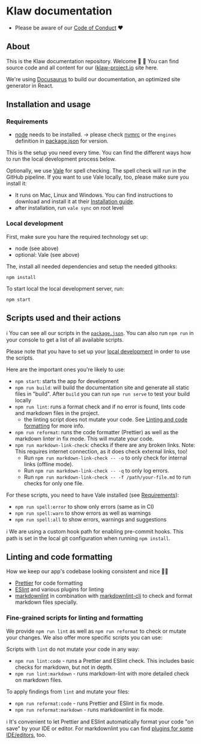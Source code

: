 # Klaw documentation

- Please be aware of our [Code of Conduct](CODE_OF_CONDUCT.md) ❤️

## About

This is the Klaw documentation repository. Welcome 👋 🎉
You can find source code and all content for our ([klaw-project.io](https://www.klaw-project.io/) site here.

We're using [Docusaurus](https://docusaurus.io/docs) to build our documentation, an optimized site generator in React.

## Installation and usage

### Requirements

- [node](https://nodejs.org/en/) needs to be installed.
  -> please check [nvmrc](.nvmrc) or the `engines` definition in [package.json](package.json) for version.

This is the setup you need every time. You can find the different ways how to run the local development process below.

Optionally, we use [Vale](.github/vale/vale.md) for spell checking. The spell check will run in the GitHub pipeline.
If you want to use Vale locally, too, please make sure you install it:

- It runs on Mac, Linux and Windows. You can find instructions to download and install it at
  their [Installation guide](https://vale.sh/docs/vale-cli/installation/).
- after installation, run `vale sync` on root level

### Local development

First, make sure you hare the required technology set up:

- node (see above)
- optional: Vale (see above)

The, install all needed dependencies and setup the needed githooks:

```shell
npm install
```

To start local the local development server, run:

```shell
npm start
```

## Scripts used and their actions

ℹ️ You can see all our scripts in the [`package.json`](package.json).
You can also run `npm run` in your console to get a list of all available scripts.

Please note that you have to set up your [local development](#installation-and-usage) in order to use the scripts.

Here are the important ones you're likely to use:

- `npm start`: starts the app for development
- `npm run build`: will build the documentation site and generate all static files in "build". After `build` you can
  run `npm run serve` to test your build locally
- `npm run lint`: runs a format check and if no error is found, lints code and markdown files in the project.
  - the linting script does not mutate your code. See [Linting and code formatting](#linting-and-code-formatting) for
    more info.
- `npm run reformat`: runs the code formatter (Prettier) as well as the markdown linter in fix mode. This will mutate
  your code.
- `npm run markdown-link-check`: checks if there are any broken links. Note: This requires internet connection, as it
  does check external links, too!
  - Run `npm run markdown-link-check -- -o` to only check for internal links (offline mode).
  - Run `npm run markdown-link-check -- -q` to only log errors.
  - Run `npm run markdown-link-check -- -f /path/your-file.md` to run checks for only one file.

For these scripts, you need to have Vale installed (see [Requirements](#requirements)):

- `npm run spell:error` to show only errors (same as in CI)
- `npm run spell:warn` to show errors as well as warnings
- `npm run spell:all` to show errors, warnings and suggestions

ℹ️ We are using a custom hook path for enabling pre-commit hooks. This path is set in the local git configuration when
running `npm install`.

## Linting and code formatting

How we keep our app's codebase looking consistent and nice 💅🏼

- [Prettier](https://prettier.io/) for code formatting
- [ESlint](https://eslint.org/) and various plugins for linting
- [markdownlint](https://github.com/DavidAnson/markdownlint) in combination
  with [markdownlint-cli](https://github.com/igorshubovych/markdownlint-cli) to check and format markdown files
  specially.

### Fine-grained scripts for linting and formatting

We provide `npm run lint` as well as `npm run reformat` to check or mutate your changes. We also offer more specific
scripts you can use:

Scripts with `lint` do not mutate your code in any way:

- `npm run lint:code` - runs a Prettier and ESlint check. This includes basic checks for markdown, but not
  in depth.
- `npm run lint:markdown` - runs markdown-lint with more detailed check on markdown files.

To apply findings from `lint` and mutate your files:

- `npm run reformat:code` - runs Prettier and ESlint in fix mode.
- `npm run reformat:markdown` - runs markdownlint in fix mode.

ℹ️ It's convenient to let Prettier and ESlint automatically format your code "on save" by your IDE or editor. For
markdownlint
you can find [plugins for some IDE/editors](https://github.com/DavidAnson/markdownlint#related), too.
